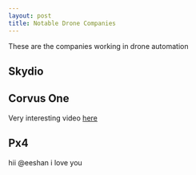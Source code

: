 ```yaml
---
layout: post
title: Notable Drone Companies
---
```


These are the companies working in drone automation

## Skydio

## Corvus One

Very interesting video [here](https://www.youtube.com/watch?v=F0i-AacgNpg)

## Px4


hii @eeshan i love you
